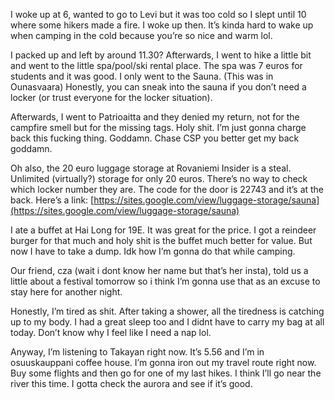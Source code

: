 I woke up at 6, wanted to go to Levi but it was too cold so I slept until 10 where some hikers made a fire. I woke up then. It’s kinda hard to wake up when camping in the cold because you’re so nice and warm lol. 

I packed up and left by around 11.30? Afterwards, I went to hike a little bit and went to the little spa/pool/ski rental place. The spa was 7 euros for students and it was good. I only went to the Sauna. (This was in Ounasvaara) Honestly, you can sneak into the sauna if you don’t need a locker (or trust everyone for the locker situation).

Afterwards, I went to Patrioaitta and they denied my return, not for the campfire smell but for the missing tags. Holy shit. I’m just gonna charge back this fucking thing. Goddamn. Chase CSP you better get my back goddamn.

Oh also, the 20 euro luggage storage at Rovaniemi Insider is a steal. Unlimited (virtually?) storage for only 20 euros. There’s no way to check which locker number they are. The code for the door is 22743 and it’s at the back. Here’s a link: [https://sites.google.com/view/luggage-storage/sauna](https://sites.google.com/view/luggage-storage/sauna)

I ate a buffet at Hai Long for 19E. It was great for the price. I got a reindeer burger for that much and holy shit is the buffet much better for value. But now I have to take a dump. Idk how I’m gonna do that while camping.

Our friend, cza (wait i dont know her name but that’s her insta), told us a little about a festival tomorrow so i think I’m gonna use that as an excuse to stay here for another night. 

Honestly, I’m tired as shit. After taking a shower, all the tiredness is catching up to my body. I had a great sleep too and I didnt have to carry my bag at all today. Don’t know why I feel like I need a nap lol. 

Anyway, I’m listening to Takayan right now. It’s 5.56 and I’m in osuuskauppani coffee house. I’m gonna iron out my travel route right now. Buy some flights and then go for one of my last hikes. I think I’ll go near the river this time. I gotta check the aurora and see if it’s good.